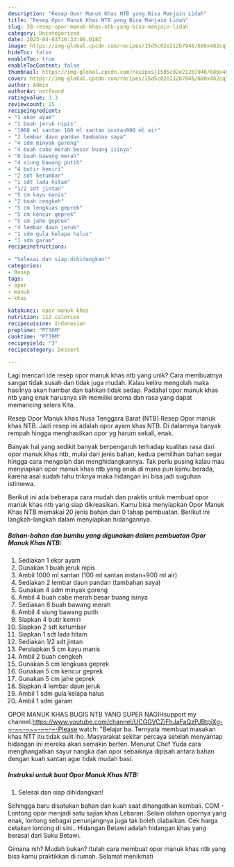 ```yaml
---
description: "Resep Opor Manuk Khas NTB yang Bisa Manjain Lidah"
title: "Resep Opor Manuk Khas NTB yang Bisa Manjain Lidah"
slug: 38-resep-opor-manuk-khas-ntb-yang-bisa-manjain-lidah
category: Uncategorized
date: 2023-04-03T16:33:08.018Z
image: https://img-global.cpcdn.com/recipes/15d5c02e212b7946/680x482cq70/opor-manuk-khas-ntb-foto-resep-utama.jpg
hideToc: false
enableToc: true
enableTocContent: false
thumbnail: https://img-global.cpcdn.com/recipes/15d5c02e212b7946/680x482cq70/opor-manuk-khas-ntb-foto-resep-utama.jpg
cover: https://img-global.cpcdn.com/recipes/15d5c02e212b7946/680x482cq70/opor-manuk-khas-ntb-foto-resep-utama.jpg
author: Admin
authorAv: notfound
ratingvalue: 3.3
reviewcount: 15
recipeingredient:
- "1 ekor ayam"
- "1 buah jeruk nipis"
- "1000 ml santan 100 ml santan instan900 ml air"
- "2 lembar daun pandan tambahan saya"
- "4 sdm minyak goreng"
- "4 buah cabe merah besar buang isinya"
- "8 buah bawang merah"
- "4 siung bawang putih"
- "4 butir kemiri"
- "2 sdt ketumbar"
- "1 sdt lada hitam"
- "1/2 sdt jintan"
- "5 cm kayu manis"
- "2 buah cengkeh"
- "5 cm lengkuas geprek"
- "5 cm kencur geprek"
- "5 cm jahe geprek"
- "4 lembar daun jeruk"
- "1 sdm gula kelapa halus"
- "1 sdm garam"
recipeinstructions:

- "Selesai dan siap dihidangkan!"
categories:
- Resep
tags:
- opor
- manuk
- khas

katakunci: opor manuk khas 
nutrition: 112 calories
recipecuisine: Indonesian
preptime: "PT36M"
cooktime: "PT39M"
recipeyield: "3"
recipecategory: Dessert

---
```





Lagi mencari ide resep opor manuk khas ntb yang unik? Cara membuatnya sangat tidak susah dan tidak juga mudah. Kalau keliru mengolah maka hasilnya akan hambar dan bahkan tidak sedap. Padahal opor manuk khas ntb yang enak harusnya sih memiliki aroma dan rasa yang dapat memancing selera Kita.





Resep Opor Manuk khas Nusa Tenggara Barat (NTB) Resep Opor manuk khas NTB. Jadi resep ini adalah opor ayam khas NTB. Di dalamnya banyak rempah hingga menghasilkan opor yg harum sekali, enak.

Banyak hal yang sedikit banyak berpengaruh terhadap kualitas rasa dari opor manuk khas ntb, mulai dari jenis bahan, kedua pemilihan bahan segar hingga cara mengolah dan menghidangkannya. Tak perlu pusing kalau mau menyiapkan opor manuk khas ntb yang enak di mana pun kamu berada, karena asal sudah tahu triknya maka hidangan ini bisa jadi suguhan istimewa.






Berikut ini ada beberapa cara mudah dan praktis untuk membuat opor manuk khas ntb yang siap dikreasikan. Kamu bisa menyiapkan Opor Manuk Khas NTB memakai 20 jenis bahan dan 0 tahap pembuatan. Berikut ini langkah-langkah dalam menyiapkan hidangannya.

<!--inarticleads1-->

##### Bahan-bahan dan bumbu yang digunakan dalam pembuatan Opor Manuk Khas NTB:

1. Sediakan 1 ekor ayam
1. Gunakan 1 buah jeruk nipis
1. Ambil 1000 ml santan (100 ml santan instan+900 ml air)
1. Sediakan 2 lembar daun pandan (tambahan saya)
1. Gunakan 4 sdm minyak goreng
1. Ambil 4 buah cabe merah besar buang isinya
1. Sediakan 8 buah bawang merah
1. Ambil 4 siung bawang putih
1. Siapkan 4 butir kemiri
1. Siapkan 2 sdt ketumbar
1. Siapkan 1 sdt lada hitam
1. Sediakan 1/2 sdt jintan
1. Persiapkan 5 cm kayu manis
1. Ambil 2 buah cengkeh
1. Gunakan 5 cm lengkuas geprek
1. Gunakan 5 cm kencur geprek
1. Gunakan 5 cm jahe geprek
1. Siapkan 4 lembar daun jeruk
1. Ambil 1 sdm gula kelapa halus
1. Ambil 1 sdm garam


OPOR MANUK KHAS BUGIS NTB YANG SUPER NAGIHsupport my channel.https://www.youtube.com/channel/UCGGVCZiFhJaFaQzPJBtpiXg-~-~~-~~~-~~-~-Please watch: &#34;Belajar ba. Ternyata membuat masakan khas NTT itu tidak sulit lho. Masyarakat sekitar percaya setelah menyantap hidangan ini mereka akan semakin berten. Menurut Chef Yuda cara menghangatkan sayur nangka dan opor sebaiknya dipisah antara bahan dengan kuah santan agar tidak mudah basi. 

<!--inarticleads2-->

##### Instruksi untuk buat Opor Manuk Khas NTB:


1. Selesai dan siap dihidangkan!

Sehingga baru disatukan bahan dan kuah saat dihangatkan kembali. COM - Lontong opor menjadi satu sajian khas Lebaran. Selain olahan opornya yang enak, lontong sebagai penunjangnya juga tak boleh diabaikan. Cek harga cetakan lontong di sini.. Hidangan Betawi adalah hidangan khas yang berasal dari Suku Betawi. 

Gimana nih? Mudah bukan? Itulah cara membuat opor manuk khas ntb yang bisa kamu praktikkan di rumah. Selamat menikmati
